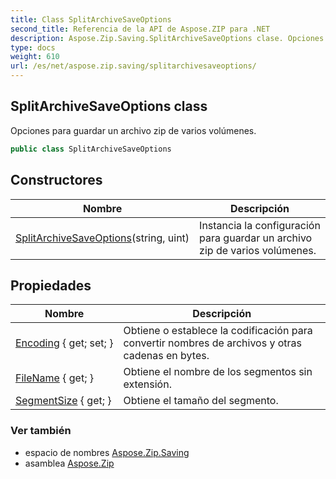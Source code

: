 ```yaml
---
title: Class SplitArchiveSaveOptions
second_title: Referencia de la API de Aspose.ZIP para .NET
description: Aspose.Zip.Saving.SplitArchiveSaveOptions clase. Opciones para guardar un archivo zip de varios volúmenes.
type: docs
weight: 610
url: /es/net/aspose.zip.saving/splitarchivesaveoptions/
---
```

## SplitArchiveSaveOptions class

Opciones para guardar un archivo zip de varios volúmenes.

```csharp
public class SplitArchiveSaveOptions
```

## Constructores

| Nombre | Descripción |
| --- | --- |
| [SplitArchiveSaveOptions](splitarchivesaveoptions/)(string, uint) | Instancia la configuración para guardar un archivo zip de varios volúmenes. |

## Propiedades

| Nombre | Descripción |
| --- | --- |
| [Encoding](../../aspose.zip.saving/splitarchivesaveoptions/encoding/) { get; set; } | Obtiene o establece la codificación para convertir nombres de archivos y otras cadenas en bytes. |
| [FileName](../../aspose.zip.saving/splitarchivesaveoptions/filename/) { get; } | Obtiene el nombre de los segmentos sin extensión. |
| [SegmentSize](../../aspose.zip.saving/splitarchivesaveoptions/segmentsize/) { get; } | Obtiene el tamaño del segmento. |

### Ver también

* espacio de nombres [Aspose.Zip.Saving](../../aspose.zip.saving/)
* asamblea [Aspose.Zip](../../)


